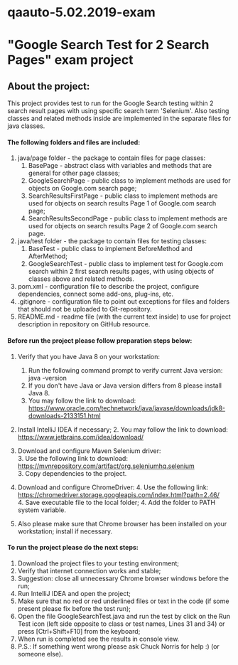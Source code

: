 # qaauto-5.02.2019-exam

# "Google Search Test for 2 Search Pages" exam project 

## About the project: 
This project provides test to run for the Google Search testing within
2 search result pages with using specific search term 'Selenium'. 
Also testing classes and related methods inside are implemented in the separate files for java classes.


#### The following folders and files are included:  

1. java/page folder - the package to contain files for page classes:  
    1. BasePage - abstract class 
    with variables and methods that are general for other page classes;
    1. GoogleSearchPage - public class to implement methods are used 
    for objects on Google.com search page;
    1. SearchResultsFirstPage - public class to implement methods are used 
                                    for objects on search results Page 1 of Google.com search page;
    1. SearchResultsSecondPage - public class to implement methods are used 
        for objects on search results Page 2 of Google.com search page.
1. java/test folder - the package to contain files for testing classes: 
    1. BaseTest - public class to implement BeforeMethod and AfterMethod; 
    1. GoogleSearchTest - public class to implement test for Google.com search
    within 2 first search results pages, 
    with using objects of classes above and related methods.
1. pom.xml - configuration file to describe the project, configure dependencies, 
connect some add-ons, plug-ins, etc.
1. .gitignore - configuration file to point out exceptions for files and folders that 
should not be uploaded to Git-repository. 
1. README.md - readme file (with the current text inside) to use for project 
description in repository on GitHub resource.      
 
#### Before run the project please follow preparation steps below:  

1. Verify that you have Java 8 on your workstation: 
    1. Run the following command prompt to verify current Java version: java -version 
    1. If you don't have Java or Java version differs from 8 please install Java 8. 
    1. You may follow the link to download: https://www.oracle.com/technetwork/java/javase/downloads/jdk8-downloads-2133151.html

2. Install IntelliJ IDEA if necessary; 
   2. You may follow the link to download: https://www.jetbrains.com/idea/download/ 
 
3. Download and configure Maven Selenium driver:  
   3. Use the following link to download: https://mvnrepository.com/artifact/org.seleniumhq.selenium  
   3. Copy dependencies to the project. 
  
4. Download and configure ChromeDriver: 
   4. Use the following link: https://chromedriver.storage.googleapis.com/index.html?path=2.46/     
   4. Save executable file to the local folder; 
   4. Add the folder to PATH system variable. 
 
5. Also please make sure that Chrome browser has been installed on your workstation; install if necessary. 

#### To run the project please do the next steps:  

1. Download the project files to your testing environment; 
1. Verify that internet connection works and stable; 
1. Suggestion: close all unnecessary Chrome browser windows before the run; 
1. Run IntelliJ IDEA and open the project; 
1. Make sure that no red or red underlined files or text in the code 
(if some present please fix before the test run);
1. Open the file GoogleSearchTest.java and run the test by click on the Run Test
icon (left side opposite to class or test names, Lines 31 and 34) or press [Ctrl+Shift+F10] from the keyboard;
1. When run is completed see the results in console view. 
1. P.S.: If something went wrong please ask Chuck Norris for help :) (or someone else).  
 